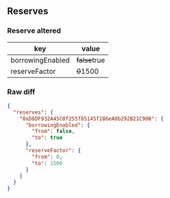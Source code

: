 ## Reserves

### Reserve altered

| key | value |
| --- | --- |
| borrowingEnabled | ~~false~~true |
| reserveFactor | ~~0~~1500 |


### Raw diff

```json
{
  "reserves": {
    "0xD6DF932A45C0f255f85145f286eA0b292B21C90B": {
      "borrowingEnabled": {
        "from": false,
        "to": true
      },
      "reserveFactor": {
        "from": 0,
        "to": 1500
      }
    }
  }
}
```
